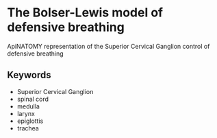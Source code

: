 # The Bolser-Lewis model of defensive breathing

ApiNATOMY representation of the Superior Cervical Ganglion control of defensive breathing

## Keywords
* Superior Cervical Ganglion
* spinal cord
* medulla
* larynx
* epiglottis
* trachea
